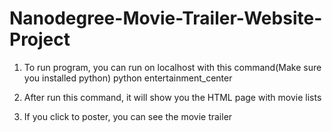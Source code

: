 # Nanodegree-Movie-Trailer-Website-Project


1. To run program, you can run on localhost with this command(Make sure you installed python) 
python entertainment_center

2. After run this command, it will show you the HTML page with movie lists
3. If you click to poster, you can see the movie trailer

